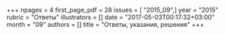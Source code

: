 +++
npages = 4
first_page_pdf = 28
issues = [ "2015_09",]
year = "2015"
rubric = "Ответы"
illustrators = []
date = "2017-05-03T00:17:32+03:00"
month = "09"
authors = []
title = "Ответы, указания, решения"
+++
